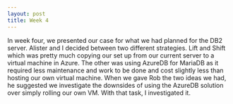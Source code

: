```yaml
---
layout: post
title: Week 4
---
```

In week four, we presented our case for what we had planned for the DB2 server. Alister and I decided between two different strategies. Lift and Shift which was pretty much copying our set up from our current server to a virtual machine in Azure. The other was using AzureDB for MariaDB as it required less maintenance and work to be done and cost slightly less than hosting our own virtual machine. When we gave Rob the two ideas we had, he suggested we investigate the downsides of using the AzureDB solution over simply rolling our own VM. With that task, I investigated it.